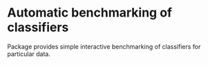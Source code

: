 # Automatic benchmarking of classifiers

Package provides simple interactive benchmarking of classifiers for particular data.
